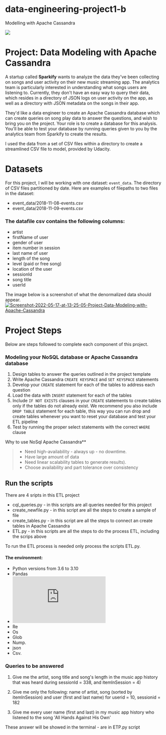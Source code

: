 # data-engineering-project1-b
Modelling with Apache Cassandra

![](https://miro.medium.com/max/1400/1*l6ukY_v43LK9LB9fjV2f0g.png)

# Project: Data Modeling with Apache Cassandra

A startup called **Sparkify** wants to analyze the data they've been collecting on songs and user activity on their new music streaming app. The analytics team is particularly interested in understanding what songs users are listening to. Currently, they don't have an easy way to query their data, which resides in a directory of JSON logs on user activity on the app, as well as a directory with JSON metadata on the songs in their app.

They'd like a data engineer to create an Apache Cassandra database which can create queries on song play data to answer the questions, and wish to bring you on the project. Your role is to create a database for this analysis. You'll be able to test your database by running queries given to you by the analytics team from Sparkify to create the results.

I used the data from a set of CSV files within a directory to create a streamlined CSV file to model, provided by Udacity.


# Datasets

For this project, I will be working with one dataset: `event_data`. The directory of CSV files partitioned by date. Here are examples of filepaths to two files in the dataset:

* event_data/2018-11-08-events.csv
* event_data/2018-11-09-events.csv



### The datafile csv contains the following columns:

-   artist
-   firstName of user
-   gender of user
-   item number in session
-   last name of user
-   length of the song
-   level (paid or free song)
-   location of the user
-   sessionId
-   song title
-   userId

The image below is a screenshot of what the denormalized data should appear.
<a href="https://ibb.co/19B8Gp0"><img src="https://i.ibb.co/4jCPRDF/Screenshot-2022-05-17-at-13-25-05-Project-Data-Modeling-with-Apache-Cassandra.png" alt="Screenshot-2022-05-17-at-13-25-05-Project-Data-Modeling-with-Apache-Cassandra" border="0"></a>


# Project Steps

Below are steps followed to complete each component of this project.

### Modeling your NoSQL database or Apache Cassandra database

1.  Design tables to answer the queries outlined in the project template
2.  Write Apache Cassandra `CREATE KEYSPACE` and `SET KEYSPACE` statements
3.  Develop your `CREATE` statement for each of the tables to address each question
4.  Load the data with `INSERT` statement for each of the tables
5.  Include `IF NOT EXISTS` clauses in your `CREATE` statements to create tables only if the tables do not already exist. We recommend you also include `DROP TABLE` statement for each table, this way you can run drop and create tables whenever you want to reset your database and test your ETL pipeline
6.  Test by running the proper select statements with the correct `WHERE` clause

 Why to use NoSql Apache Cassandra**

>- Need high-availability - always up - no downtime.
>- Have large amount of data
>- Need linear scalability tables to generate results). 
>- Choose availability and part tolerance over consistency



## Run the scripts
There are 4 sripts in this ETL project
- cql_queries.py - in this scripts are all queries needed for this project
- create_newfile.py - in this script are all the steps to create a sample of file
- create_tables.py - in this script are all the steps to connect an create tables in Apache Cassandra
- ETL.py - in this scripts are all the steps to do the process ETL, including the scrips above

To run the ETL process is needed only process the scripts ETL.py. 

#### The environment:
-  Python versions from 3.6 to 3.10    
- Pandas
- ![Cassandra](https://docs.datastax.com/en/archived/cassandra/3.0/index.html)
- Re
- Os
- Glob
- Nump. 
- json
- Csv.

### Queries to be answered

1. Give me the artist, song title and song's length in the music app history that was heard during sessionId = 338, and itemInSession = 4)

2. Give me only the following: name of artist, song (sorted by itemInSession) and user (first and last name) for userid = 10, sessionid = 182

3. Give me every user name (first and last) in my music app history who listened to the song 'All Hands Against His Own'

These answer will be showed in the terminal - are in ETP.py script
